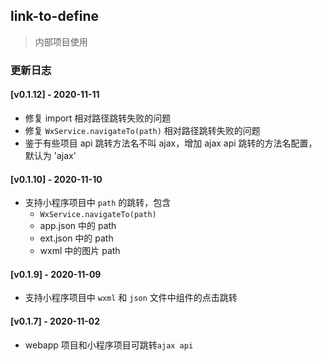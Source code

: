 ## link-to-define

> 内部项目使用

### 更新日志

#### [v0.1.12] - 2020-11-11

- 修复 import 相对路径跳转失败的问题
- 修复 `WxService.navigateTo(path)` 相对路径跳转失败的问题
- 鉴于有些项目 api 跳转方法名不叫 ajax，增加 ajax api 跳转的方法名配置，默认为 'ajax'

#### [v0.1.10] - 2020-11-10

- 支持小程序项目中 `path` 的跳转，包含
  - `WxService.navigateTo(path)`
  - app.json 中的 path
  - ext.json 中的 path
  - wxml 中的图片 path

#### [v0.1.9] - 2020-11-09

- 支持小程序项目中 `wxml` 和 `json` 文件中组件的点击跳转

#### [v0.1.7] - 2020-11-02

- webapp 项目和小程序项目可跳转`ajax api`
